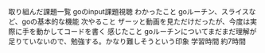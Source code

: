 取り組んだ課題一覧
goのinput課題視聴
わかったこと
goルーチン、スライスなど、goの基本的な機能
次やること
ザーッと動画を見ただけだったが、今度は実際に手を動かしてコードを書く
感じたこと
goルーチンについてまだまだ理解が足りていないので、勉強する。かなり難しそうという印象
学習時間
約7時間
